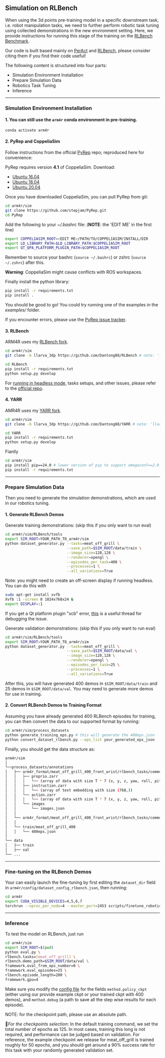 ## Simulation on RLBench

When using the 3d points pre-training model in a specific downstream task, i.e. robot manipulation tasks, we need to further 
perform robotic task tuning using collected demonstrations in the new environment setting. Here, we provide instructions for running this stage of the training on the [RLBench Benchmark](https://github.com/stepjam/RLBench).

Our code is built based mainly on [PerAct](https://github.com/peract/peract) and [RLBench](https://github.com/stepjam/RLBench), please consider citing them if you find their code useful!

The following content is structured into four parts:
* Simulation Environment Installation
* Prepare Simulation Data
* Robotics Task Tuning
* Inference

***
### Simulation Environment Installation
#### 1. You can still use the ``arm4r`` conda environment in pre-training.
```bash
conda activate arm4r
```
#### 2. PyRep and CoppeliaSim

Follow instructions from the official [PyRep](https://github.com/stepjam/PyRep) repo; reproduced here for convenience:

PyRep requires version **4.1** of CoppeliaSim. Download: 
- [Ubuntu 16.04](https://downloads.coppeliarobotics.com/V4_1_0/CoppeliaSim_Player_V4_1_0_Ubuntu16_04.tar.xz)
- [Ubuntu 18.04](https://downloads.coppeliarobotics.com/V4_1_0/CoppeliaSim_Player_V4_1_0_Ubuntu18_04.tar.xz)
- [Ubuntu 20.04](https://www.coppeliarobotics.com/previousVersions#)

Once you have downloaded CoppeliaSim, you can pull PyRep from git:

```bash
cd arm4r/sim
git clone https://github.com/stepjam/PyRep.git
cd PyRep
```

Add the following to your *~/.bashrc* file: (__NOTE__: the 'EDIT ME' in the first line)

```bash
export COPPELIASIM_ROOT=<EDIT ME>/PATH/TO/COPPELIASIM/INSTALL/DIR
export LD_LIBRARY_PATH=$LD_LIBRARY_PATH:$COPPELIASIM_ROOT
export QT_QPA_PLATFORM_PLUGIN_PATH=$COPPELIASIM_ROOT
```

Remember to source your bashrc (`source ~/.bashrc`) or 
zshrc (`source ~/.zshrc`) after this.

**Warning**: CoppeliaSim might cause conflicts with ROS workspaces. 

Finally install the python library:

```bash
pip install -r requirements.txt
pip install .
```

You should be good to go!
You could try running one of the examples in the *examples/* folder.

If you encounter errors, please use the [PyRep issue tracker](https://github.com/stepjam/PyRep/issues).

#### 3. RLBench

ARM4R uses my [RLBench fork](https://github.com/Dantong88/RLBench/tree/llarva_3dp). 

```bash
cd arm4r/sim
git clone -b llarva_3dp https://github.com/Dantong88/RLBench # note: 'llarva_3dp' branch

cd RLBench
pip install -r requirements.txt
python setup.py develop
```

For [running in headless mode](https://github.com/MohitShridhar/RLBench/tree/peract#running-headless), tasks setups, and other issues, please refer to the [official repo](https://github.com/stepjam/RLBench).

#### 4. YARR

AMR4R uses my [YARR fork](https://github.com/Dantong88/YARR/tree/llarva_3dp).

```bash
cd arm4r/sim
git clone -b llarva_3dp https://github.com/Dantong88/YARR # note: 'llarva_3dp' branch

cd YARR
pip install -r requirements.txt
python setup.py develop
```

Fianlly
```bash
cd arm4r/sim
pip install pip==24.0 # lower version of pip to support omegaconf==2.0.6
pip install -r requirements.txt
```

***

### Prepare Simulation Data

Then you need to generate the simulation demonstrations, which are used in our robotics
tuning.

#### 1. Generate RLBench Demos
Generate training demonstrations: (skip this if you only want to run eval)
```bash
cd arm4r/sim/RLBench/tools
export SIM_ROOT=YOUR_PATH_TO_arm4r/sim
python dataset_generator.py --tasks=meat_off_grill \
                            --save_path=$SIM_ROOT/data/train \
                            --image_size=128,128 \
                            --renderer=opengl \
                            --episodes_per_task=400 \
                            --processes=1 \
                            --all_variations=True
```

Note: you might need to create an off-screen display if running headless. You can do this with

```bash
sudo apt-get install xvfb
Xvfb :1 -screen 0 1024x768x24 &
export DISPLAY=:1
```

If you get a Qt platform plugin "xcb" error, [this](https://askubuntu.com/questions/1271976/could-not-load-the-qt-platform-plugin-xcb-in-even-though-it-was-found) is a useful thread for debugging the issue. 

Generate validation demonstrations: (skip this if you only want to run eval)
```bash
cd arm4r/sim/RLBench/tools
export SIM_ROOT=YOUR_PATH_TO_arm4r/sim
python dataset_generator.py --tasks=meat_off_grill \
                            --save_path=$SIM_ROOT/data/val \
                            --image_size=128,128 \
                            --renderer=opengl \
                            --episodes_per_task=25 \
                            --processes=1 \
                            --all_variations=True
```

After this, you will have generated 400 demos in ``$SIM_ROOT/data/train`` and 25 demos in ``$SIM_ROOT/data/val``. You may need to generate more demos for use in training.

#### 2. Convert RLBench Demos to Training Format
Assuming you have already generated 400 RLBench episodes for training, you can then convert the data to our supported format
by running:
```bash
cd arm4r/sim/process_datasets
python generate_training_eps.py # this will generate the 400eps.json
python convert_dataset_rlbench.py --eps_list your_generated_eps_json
```
Finally, you should get the data structure as:

```bash
arm4r/sim
│ 
└──process_datasets/annotations
│   ├── arm4r_format/meat_off_grill_400_front_wrist/rlbench_tasks/common_task/00000
│   │   ├── proprio.zarr 
│   │   │   └── (array of data with size T * 7 (x, y, z, yaw, roll, pitch, gripper))
│   │   ├── instruction.zarr 
│   │   │   └── (array of text embedding with size (768,))
│   │   └── action.zarr
│   │   │   └── (array of data with size T * 7 (x, y, z, yaw, roll, pitch, gripper))
│   │   └── images
│   │       └── images.json
│   │   
│   └── arm4r_format/meat_off_grill_400_front_wrist/rlbench_tasks/common_task/00001
│   │   
│   └── train/meat_off_grill_400
│   │   └── 400eps.json
│
└── data
│   ├── train
│   ├── val
└── ...
```


***
### Fine-tuning on the RLBench Demos
Your can easily launch the fine-tuning by first editing the ```dataset_dir``` field in ```arm4r/config/dataset_config_rlbench.json```, then running:
```bash
cd arm4r
export CUDA_VISIBLE_DEVICES=4,5,6,7
torchrun --nproc_per_node=4 --master_port=2453 scripts/finetune_robotics.py --dataset-cfg.dataset-json config/dataset_config_rlbench.json --logging-cfg.output-dir output --logging-cfg.log-name finetune_rlbench_meat_off_grill --optimizer-cfg.warmup-epochs 1.25 --trainer-cfg.epochs 125 --model-cfg.vision-encoder-cfg.vision-encoder arm4r-ckpts/vision_encoder/cross-mae-rtx-vitb.pth --dataset-cfg.num-repeat-traj 1 --model-cfg.policy-cfg.no-prompt-loss --model-cfg.policy-cfg.task robotics --model-cfg.policy-cfg.scratch-llama-config config/model_config/custom_transformer.json --dataset-cfg.non-overlapping 1 --shared-cfg.save-every 5 --dataset-cfg.shuffle-repeat-traj --optimizer-cfg.lr 5e-4 --shared_cfg.batch_size 64 --shared-cfg.seq_length 16 --model-cfg.policy-cfg.pretrained_path arm4r-ckpts/model_ckpts/pretrained_epic/pretrained_epic.pth
```



***
### Inference

To test the model on RLBench, just run

```bash
cd arm4r/sim
export SIM_ROOT=$(pwd)
python eval.py \
rlbench.tasks=[meat_off_grill] \
rlbench.demo_path=$SIM_ROOT/data/val \
framework.eval_from_eps_number=0 \
framework.eval_episodes=25 \
rlbench.episode_length=200 \
framework.gpu=4
```

Make sure you modify the [config file](arm4r/sim/conf/eval_arm4r.yaml)  for the fields ```method.policy_ckpt``` (either using our provide example ckpt or your trained ckpt with 400 demos),
and ```method.debug``` (a path to save all the step wise results for each episode). 

NOTE: for the checkpoint path, please use an absolute path.

🔸*For the checkpoints selection*: In the default training command, we set the total number of epochs
as 125. In most cases, training this long is not required, and performance can be judged based on validation. For reference, the example checkpoint we release for meat_off_grill is trained roughly for 50 epochs, and you should get around a 90% success rate for this task with your randomly generated validation set.


